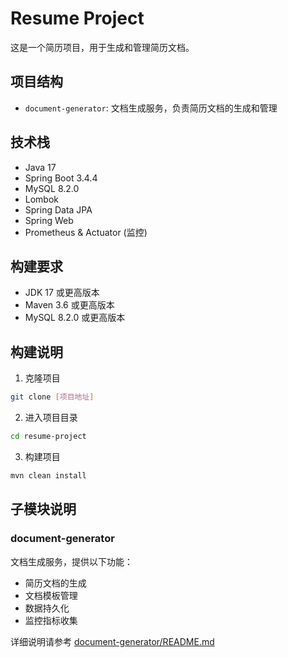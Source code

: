 # Resume Project

这是一个简历项目，用于生成和管理简历文档。

## 项目结构

- `document-generator`: 文档生成服务，负责简历文档的生成和管理

## 技术栈

- Java 17
- Spring Boot 3.4.4
- MySQL 8.2.0
- Lombok
- Spring Data JPA
- Spring Web
- Prometheus & Actuator (监控)

## 构建要求

- JDK 17 或更高版本
- Maven 3.6 或更高版本
- MySQL 8.2.0 或更高版本

## 构建说明

1. 克隆项目
```bash
git clone [项目地址]
```

2. 进入项目目录
```bash
cd resume-project
```

3. 构建项目
```bash
mvn clean install
```

## 子模块说明

### document-generator

文档生成服务，提供以下功能：
- 简历文档的生成
- 文档模板管理
- 数据持久化
- 监控指标收集

详细说明请参考 [document-generator/README.md](document-generator/README.md) 